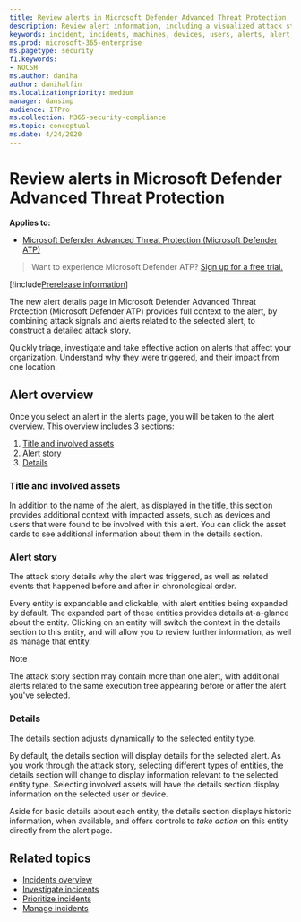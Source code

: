 ```yaml
---
title: Review alerts in Microsoft Defender Advanced Threat Protection
description: Review alert information, including a visualized attack story and details for each step of the chain.
keywords: incident, incidents, machines, devices, users, alerts, alert, investigation, graph, evidence
ms.prod: microsoft-365-enterprise
ms.pagetype: security
f1.keywords:
- NOCSH
ms.author: daniha
author: danihalfin
ms.localizationpriority: medium
manager: dansimp
audience: ITPro
ms.collection: M365-security-compliance 
ms.topic: conceptual
ms.date: 4/24/2020
---
```


# Review alerts in Microsoft Defender Advanced Threat Protection

**Applies to:**

- [Microsoft Defender Advanced Threat Protection (Microsoft Defender ATP)](https://go.microsoft.com/fwlink/p/?linkid=2069559)

>Want to experience Microsoft Defender ATP? [Sign up for a free trial.](https://www.microsoft.com/microsoft-365/windows/microsoft-defender-atp?ocid=docs-wdatp-managealerts-abovefoldlink)

[!include[Prerelease information](../../includes/prerelease.md)]

The new alert details page in Microsoft Defender Advanced Threat Protection (Microsoft Defender ATP) provides full context to the alert, by combining attack signals and alerts related to the selected alert, to construct a detailed attack story.

Quickly triage, investigate and take effective action on alerts that affect your organization. Understand why they were triggered, and their impact from one location.

## Alert overview

Once you select an alert in the alerts page, you will be taken to the alert overview. This overview includes 3 sections:

1. [Title and involved assets](#title-and-involved-assets)
2. [Alert story](#alert-story)
3. [Details](#details)

### Title and involved assets

In addition to the name of the alert, as displayed in the title, this section provides additional context with impacted assets, such as devices and users that were found to be involved with this alert. You can click the asset cards to see additional information about them in the details section.

### Alert story

The attack story details why the alert was triggered, as well as related events that happened before and after in chronological order.

Every entity is expandable and clickable, with alert entities being expanded by default. The expanded part of these entities provides details at-a-glance about the entity. Clicking on an entity will switch the context in the details section to this entity, and will allow you to review further information, as well as manage that entity.

> [!NOTE]
> The attack story section may contain more than one alert, with additional alerts related to the same execution tree appearing before or after the alert you've selected.

### Details

The details section adjusts dynamically to the selected entity type.

By default, the details section will display details for the selected alert. As you work through the attack story, selecting different types of entities, the details section will change to display information relevant to the selected entity type. Selecting involved assets will have the details section display information on the selected user or device.

Aside for basic details about each entity, the details section displays historic information, when available, and offers controls to *take action* on this entity directly from the alert page.

## Related topics

- [Incidents overview](incidents-overview.md)
- [Investigate incidents](investigate-incidents.md)
- [Prioritize incidents](incident-queue.md)
- [Manage incidents](manage-incidents.md)